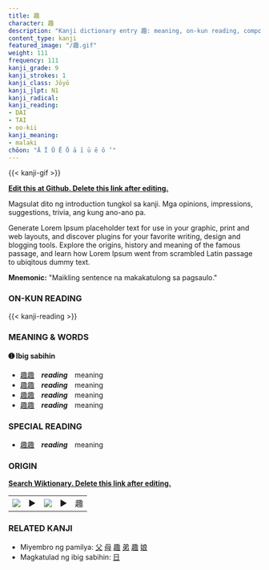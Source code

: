 ```yaml
---
title: 趣
character: 趣
description: "Kanji dictionary entry 趣: meaning, on-kun reading, compounds, origin, related kanji"
content_type: kanji
featured_image: "/趣.gif"
weight: 111
frequency: 111
kanji_grade: 9
kanji_strokes: 1
kanji_class: Jōyō
kanji_jlpt: N1
kanji_radical: 
kanji_reading: 
- DAI
- TAI
- oo-kii
kanji_meaning:
- malaki
chōon: "Ā Ī Ū Ē Ō ā ī ū ē ō ’"
---
```

[//]: # (Don't edit the line below. Kanji animated GIF code is automatically generated.)
{{< kanji-gif >}}

[//]: # (Edit below this line.)

**[Edit this at Github. Delete this link after editing.](https://github.com/tim0g/tim/tree/main/content/kanji/趣/index.md)**

Magsulat dito ng introduction tungkol sa kanji. Mga opinions, impressions, suggestions, trivia, ang kung ano-ano pa.

Generate Lorem Ipsum placeholder text for use in your graphic, print and web layouts, and discover plugins for your favorite writing, design and blogging tools. Explore the origins, history and meaning of the famous passage, and learn how Lorem Ipsum went from scrambled Latin passage to ubiqitous dummy text.
 
**Mnemonic:** "Maikling sentence na makakatulong sa pagsaulo."

### ON-KUN READING

[//]: # (Don't edit the line below. ON-KUN READING code is automatically generated.)
{{< kanji-reading >}}

### MEANING & WORDS

#### ➊ **Ibig sabihin**
  - [趣](../趣)[趣](../趣)　***reading***　meaning
  - [趣](../趣)[趣](../趣)　***reading***　meaning
  - [趣](../趣)[趣](../趣)　***reading***　meaning
  - [趣](../趣)[趣](../趣)　***reading***　meaning

### SPECIAL READING
  - [趣](../趣)[趣](../趣)　***reading***　meaning

### ORIGIN

**[Search Wiktionary. Delete this link after editing.](https://wiktionary.org/wiki/趣)**
<table class="kanji-table"><tr><td>
<img src="60px-趣-bronze.svg.png">
</td><td>▶</td><td>
<img src="60px-趣-oracle.svg.png">
</td><td>▶</td>
<td class="kanji-origin">趣</td>
</tr></table>

### RELATED KANJI
- Miyembro ng pamilya: [父](../父) [母](../母) [趣](../趣) [弟](../弟) [趣](../趣) [娘](../娘)
- Magkatulad ng ibig sabihin: [日](../日)
